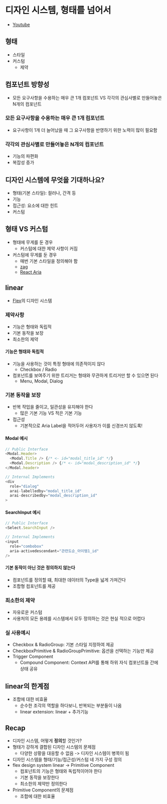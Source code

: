 # 디자인 시스템, 형태를 넘어서
- [Youtube](https://youtu.be/ajtpcFkXqqg?t=3117)

## 형태
- 스타일
- 커스텀
   - 제약

## 컴포넌트 방향성
- 모든 요구사항을 수용하는 매우 큰 1개 컴포넌트 VS 각각의 관심사별로 만들어놓은 N개의 컴포넌트

### 모든 요구사항을 수용하는 매우 큰 1개 컴포넌트
- 요구사항이 1개 더 늘어났을 때 그 요구사항을 반영하기 위한 노력이 많이 필요함

### 각각의 관심사별로 만들어놓은 N개의 컴포넌트
- 기능의 파편화
- 복잡성 증가

## 디자인 시스템에 무엇을 기대하나요?
- 형태(기본 스타일): 컬러나, 간격 등
- 기능
- 접근성: 요소에 대한 힌트
- 커스텀

## 형태 VS 커스텀
- 형태에 무게를 둔 경우
   - 커스텀에 대한 제약 사항이 커짐
- 커스텀에 무게를 둔 경우
   - 매번 기본 스타일을 정의해야 함
   - [zag](https://github.com/chakra-ui/zag)
   - [React Aria](https://react-spectrum.adobe.com/react-aria)

## linear
- [Flex](https://flex.team/)의 디자인 시스템

### 제약사항
- 기능은 형태와 독립적
- 기본 동작을 보장
- 최소한의 제약

#### 기능은 형태와 독립적
- 기능을 사용하는 것이 특정 형태에 의존적이지 않다
   - Checkbox / Radio
- 컴포넌트를 보여주기 위한 트리거는 형태와 무관하게 트리거만 할 수 있으면 된다
   - Menu, Modal, Dialog

### 기본 동작을 보장
- 반복 작업을 줄이고, 일관성을 유지해야 한다
   - 많은 기본 기능 VS 적은 기본 기능
- 접근성
   -  기본적으로 Aria Label을 적어두어 사용자가 이를 신경쓰지 않도록!

#### Modal 예시
```JavaScript
// Public Interface
<Modal.Header>
  <Modal.Title /> {/* <- id="modal_title_id" */}
  <Modal.Description /> {/* <- id="modal_description_id" */}
</Modal.header>

// Internal Implements
<div
  role="dialog"
  arai-labelledby="modal_title_id"
  arai-describedby="modal_description_id"
>
```

#### SearchInput 예시
```JavaScript
// Public Interface
<Select.SearchInput />

// Internal Implements
<input
  role="combobox"
  aria-activedescendant="관련도순_아이템1_id"
/>
```

#### 기본 동작이 아닌 것은 정의하지 않는다
- 컴포넌트를 정의할 떄, 최대한 데이터의 Type을 넓게 가져간다
- 조합형 컴포넌트를 제공

### 최소한의 제약
- 자유로운 커스텀
- 사용처의 모든 용례를 시스템에서 모두 정의하는 것은 현실 적으로 어렵다

### 실 사용예시
- Checkbox & RadioGroup: 기본 스타일 지정하여 제공
- CheckboxPrimitive & RadioGroupPrimitive: 옵션을 선택하는 기능만 제공
- Trigger Component
   - Compound Component: Context API를 통해 하위 자식 컴포넌트들 간에 상태 공유

## linear의 한계점
- 조합에 대한 비효율
   - 순수한 조각의 역할을 하다보니, 반복되는 부분들이 나옴
   - linear extension: linear + 추가기능

## Recap
- 디자인 시스템, 어떻게 **정의**할 것인가?
- 형태가 강하게 결합된 디자인 시스템의 문제점
   - 다양한 상황을 대응할 수 없음 -> 디자인 시스템이 병목이 됨
- 디자인 시스템을 형태/기능/접근성/커스텀 네 가지 구성 정의
- flex design system linear -> Primitive Component
   - 컴포넌트의 기능은 형태와 독립적이어야 한다
   - 기본 동작을 보장한다
   - 최소한의 제약만 정의한다
- Primitive Component의 문제점
   - 조합에 대한 비효율
